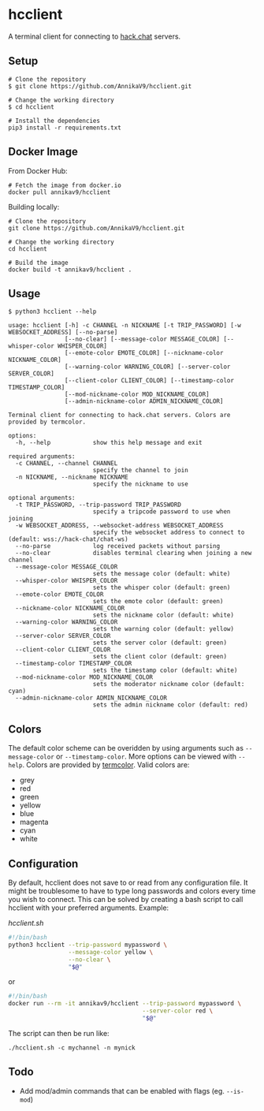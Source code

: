 # hcclient
A terminal client for connecting to [hack.chat](https://github.com/hack-chat/main) servers.



## Setup

```
# Clone the repository
$ git clone https://github.com/AnnikaV9/hcclient.git

# Change the working directory
$ cd hcclient

# Install the dependencies
pip3 install -r requirements.txt
```



## Docker Image

From Docker Hub:

```
# Fetch the image from docker.io
docker pull annikav9/hcclient
```


Building locally:

```
# Clone the repository
git clone https://github.com/AnnikaV9/hcclient.git

# Change the working directory
cd hcclient

# Build the image
docker build -t annikav9/hcclient .
```



## Usage
```
$ python3 hcclient --help

usage: hcclient [-h] -c CHANNEL -n NICKNAME [-t TRIP_PASSWORD] [-w WEBSOCKET_ADDRESS] [--no-parse]
                [--no-clear] [--message-color MESSAGE_COLOR] [--whisper-color WHISPER_COLOR]
                [--emote-color EMOTE_COLOR] [--nickname-color NICKNAME_COLOR]
                [--warning-color WARNING_COLOR] [--server-color SERVER_COLOR]
                [--client-color CLIENT_COLOR] [--timestamp-color TIMESTAMP_COLOR]
                [--mod-nickname-color MOD_NICKNAME_COLOR]
                [--admin-nickname-color ADMIN_NICKNAME_COLOR]

Terminal client for connecting to hack.chat servers. Colors are provided by termcolor.

options:
  -h, --help            show this help message and exit

required arguments:
  -c CHANNEL, --channel CHANNEL
                        specify the channel to join
  -n NICKNAME, --nickname NICKNAME
                        specify the nickname to use

optional arguments:
  -t TRIP_PASSWORD, --trip-password TRIP_PASSWORD
                        specify a tripcode password to use when joining
  -w WEBSOCKET_ADDRESS, --websocket-address WEBSOCKET_ADDRESS
                        specify the websocket address to connect to (default: wss://hack-chat/chat-ws)
  --no-parse            log received packets without parsing
  --no-clear            disables terminal clearing when joining a new channel
  --message-color MESSAGE_COLOR
                        sets the message color (default: white)
  --whisper-color WHISPER_COLOR
                        sets the whisper color (default: green)
  --emote-color EMOTE_COLOR
                        sets the emote color (default: green)
  --nickname-color NICKNAME_COLOR
                        sets the nickname color (default: white)
  --warning-color WARNING_COLOR
                        sets the warning color (default: yellow)
  --server-color SERVER_COLOR
                        sets the server color (default: green)
  --client-color CLIENT_COLOR
                        sets the client color (default: green)
  --timestamp-color TIMESTAMP_COLOR
                        sets the timestamp color (default: white)
  --mod-nickname-color MOD_NICKNAME_COLOR
                        sets the moderator nickname color (default: cyan)
  --admin-nickname-color ADMIN_NICKNAME_COLOR
                        sets the admin nickname color (default: red)
```



## Colors
The default color scheme can be overidden by using arguments such as `--message-color` or `--timestamp-color`. More options can be viewed with `--help`. Colors are provided by [termcolor](https://pypi.org/project/termcolor/). Valid colors are:
- grey
- red
- green
- yellow
- blue
- magenta
- cyan
- white



## Configuration
By default, hcclient does not save to or read from any configuration file. It might be troublesome to have to type long passwords and colors every time you wish to connect. This can be solved by creating a bash script to call hcclient with your preferred arguments. Example:

*hcclient.sh*
```bash
#!/bin/bash
python3 hcclient --trip-password mypassword \
                 --message-color yellow \
                 --no-clear \
                 "$@"
```
or
```bash
#!/bin/bash
docker run --rm -it annikav9/hcclient --trip-password mypassword \
                                      --server-color red \
                                      "$@"
```
The script can then be run like:
```
./hcclient.sh -c mychannel -n mynick
```



## Todo
- Add mod/admin commands that can be enabled with flags (eg. `--is-mod`)
